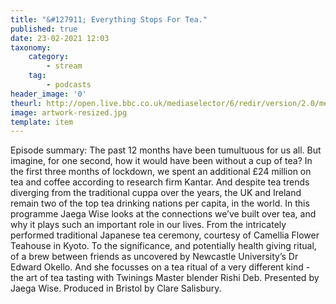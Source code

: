 ```yaml
---
title: "&#127911; Everything Stops For Tea."
published: true
date: 23-02-2021 12:03
taxonomy:
    category:
        - stream
    tag:
        - podcasts
header_image: '0'
theurl: http://open.live.bbc.co.uk/mediaselector/6/redir/version/2.0/mediaset/audio-nondrm-download/proto/http/vpid/p097j8r0.mp3
image: artwork-resized.jpg
template: item
--- 
```

Episode summary: The past 12 months have been tumultuous for us all. But imagine, for one second, how it would have been without a cup of tea? In the first three months of lockdown, we spent an additional £24 million on tea and coffee according to research firm Kantar. And despite tea trends diverging from the traditional cuppa over the years, the UK and Ireland remain two of the top tea drinking nations per capita, in the world. In this programme Jaega Wise looks at the connections we’ve built over tea, and why it plays such an important role in our lives. From the intricately performed traditional Japanese tea ceremony, courtesy of Camellia Flower Teahouse in Kyoto. To the significance, and potentially health giving ritual, of a brew between friends as uncovered by Newcastle University’s Dr Edward Okello. And she focusses on a tea ritual of a very different kind - the art of tea tasting with Twinings Master blender Rishi Deb. Presented by Jaega Wise. Produced in Bristol by Clare Salisbury.
